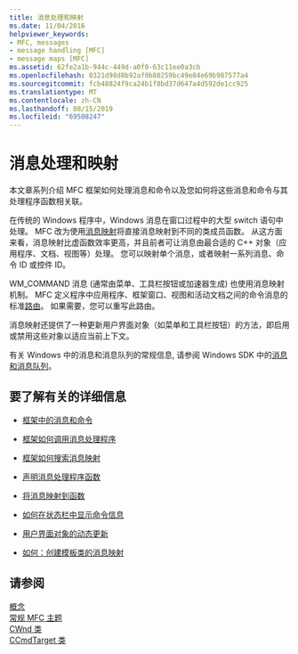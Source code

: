 ```yaml
---
title: 消息处理和映射
ms.date: 11/04/2016
helpviewer_keywords:
- MFC, messages
- message handling [MFC]
- message maps [MFC]
ms.assetid: 62fe2a1b-944c-449d-a0f0-63c11ee0a3cb
ms.openlocfilehash: 0321d98d8b92af0b80259bc49e84e69b987577a4
ms.sourcegitcommit: fcb48824f9ca24b1f8bd37d647a4d592de1cc925
ms.translationtype: MT
ms.contentlocale: zh-CN
ms.lasthandoff: 08/15/2019
ms.locfileid: "69508247"
---
```

# <a name="message-handling-and-mapping"></a>消息处理和映射

本文章系列介绍 MFC 框架如何处理消息和命令以及您如何将这些消息和命令与其处理程序函数相关联。

在传统的 Windows 程序中，Windows 消息在窗口过程中的大型 switch 语句中处理。 MFC 改为使用[消息映射](../mfc/message-categories.md)将直接消息映射到不同的类成员函数。 从这方面来看，消息映射比虚函数效率更高，并且前者可让消息由最合适的 C++ 对象（应用程序、文档、视图等）处理。 您可以映射单个消息，或者映射一系列消息、命令 ID 或控件 ID。

WM_COMMAND 消息 (通常由菜单、工具栏按钮或加速器生成) 也使用消息映射机制。 MFC 定义程序中应用程序、框架窗口、视图和活动文档之间的命令消息的标准[路由](../mfc/command-routing.md)。 如果需要，您可以重写此路由。

消息映射还提供了一种更新用户界面对象（如菜单和工具栏按钮）的方法，即启用或禁用这些对象以适应当前上下文。

有关 Windows 中的消息和消息队列的常规信息, 请参阅 Windows SDK 中的[消息和消息队列](/windows/win32/winmsg/messages-and-message-queues)。

## <a name="what-do-you-want-to-know-more-about"></a>要了解有关的详细信息

- [框架中的消息和命令](../mfc/messages-and-commands-in-the-framework.md)

- [框架如何调用消息处理程序](../mfc/how-the-framework-calls-a-handler.md)

- [框架如何搜索消息映射](../mfc/how-the-framework-searches-message-maps.md)

- [声明消息处理程序函数](../mfc/declaring-message-handler-functions.md)

- [将消息映射到函数](../mfc/reference/mapping-messages-to-functions.md)

- [如何在状态栏中显示命令信息](../mfc/how-to-display-command-information-in-the-status-bar.md)

- [用户界面对象的动态更新](../mfc/how-to-update-user-interface-objects.md)

- [如何：创建模板类的消息映射](../mfc/how-to-create-a-message-map-for-a-template-class.md)

## <a name="see-also"></a>请参阅

[概念](../mfc/mfc-concepts.md)<br/>
[常规 MFC 主题](../mfc/general-mfc-topics.md)<br/>
[CWnd 类](../mfc/reference/cwnd-class.md)<br/>
[CCmdTarget 类](../mfc/reference/ccmdtarget-class.md)
